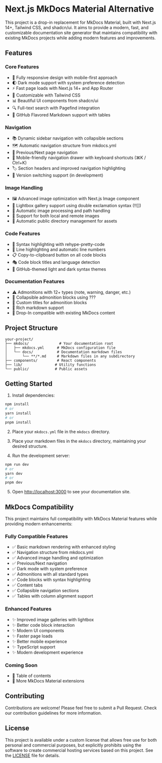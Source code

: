 # Next.js MkDocs Material Alternative

This project is a drop-in replacement for MkDocs Material, built with Next.js 14+, Tailwind CSS, and shadcn/ui. It aims to provide a modern, fast, and customizable documentation site generator that maintains compatibility with existing MkDocs projects while adding modern features and improvements.

## Features

### Core Features
- 📱 Fully responsive design with mobile-first approach
- 🌓 Dark mode support with system preference detection
- ⚡ Fast page loads with Next.js 14+ and App Router
- 🎨 Customizable with Tailwind CSS
- 📊 Beautiful UI components from shadcn/ui
- 🔍 Full-text search with Pagefind integration
- 📑 GitHub Flavored Markdown support with tables

### Navigation
- 📚 Dynamic sidebar navigation with collapsible sections
- 🗺️ Automatic navigation structure from mkdocs.yml
- 🔗 Previous/Next page navigation
- 📱 Mobile-friendly navigation drawer with keyboard shortcuts (⌘K / Ctrl+K)
- 🏷️ Section headers and improved navigation highlighting
- 🔄 Version switching support (in development)

### Image Handling
- 🖼️ Advanced image optimization with Next.js Image component
- 📸 Lightbox gallery support using double exclamation syntax (!![])
- 🎯 Automatic image processing and path handling
- 🔄 Support for both local and remote images
- 📁 Automatic public directory management for assets

### Code Features
- 🎨 Syntax highlighting with rehype-pretty-code
- 📝 Line highlighting and automatic line numbers
- 📋 Copy-to-clipboard button on all code blocks
- 🎭 Code block titles and language detection
- 🎯 GitHub-themed light and dark syntax themes

### Documentation Features
- ⚠️ Admonitions with 12+ types (note, warning, danger, etc.)
- 📑 Collapsible admonition blocks using ???
- 🔲 Custom titles for admonition blocks
- 📝 Rich markdown support
- 🎯 Drop-In compatible with existing MkDocs content

## Project Structure

```
your-project/
├── mkdocs/              # Your documentation root
│   ├── mkdocs.yml      # MkDocs configuration file
│   └── docs/           # Documentation markdown files
│       └── **/*.md     # Markdown files in any subdirectory
├── components/         # React components
├── lib/               # Utility functions
└── public/            # Public assets
```

## Getting Started

1. Install dependencies:

```bash
npm install
# or
yarn install
# or
pnpm install
```

2. Place your `mkdocs.yml` file in the `mkdocs` directory.

3. Place your markdown files in the `mkdocs` directory, maintaining your desired structure.

4. Run the development server:

```bash
npm run dev
# or
yarn dev
# or
pnpm dev
```

5. Open [http://localhost:3000](http://localhost:3000) to see your documentation site.

## MkDocs Compatibility

This project maintains full compatibility with MkDocs Material features while providing modern enhancements:

### Fully Compatible Features
- ✅ Basic markdown rendering with enhanced styling
- ✅ Navigation structure from mkdocs.yml
- ✅ Advanced image handling and optimization
- ✅ Previous/Next navigation
- ✅ Dark mode with system preference
- ✅ Admonitions with all standard types
- ✅ Code blocks with syntax highlighting
- ✅ Content tabs
- ✅ Collapsible navigation sections
- ✅ Tables with column alignment support

### Enhanced Features
- ✨ Improved image galleries with lightbox
- ✨ Better code block interaction
- ✨ Modern UI components
- ✨ Faster page loads
- ✨ Better mobile experience
- ✨ TypeScript support
- ✨ Modern development experience

### Coming Soon
- 🔄 Table of contents
- 🔄 More MkDocs Material extensions

## Contributing

Contributions are welcome! Please feel free to submit a Pull Request. Check our contribution guidelines for more information.

## License

This project is available under a custom license that allows free use for both personal and commercial purposes, but explicitly prohibits using the software to create commercial hosting services based on this project. See the [LICENSE](LICENSE.md) file for details.
